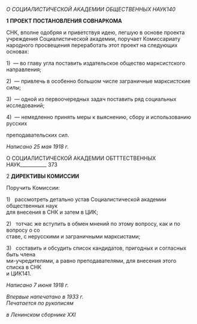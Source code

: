 _О СОЦИАЛИСТИЧЕСКОЙ АКАДЕМИИ_ _ОБЩЕСТВЕННЫХ НАУК140_

**1** **ПРОЕКТ ПОСТАНОВЛЕНИЯ СОВНАРКОМА**

СНК, вполне одобряя и приветствуя идею, легшую в основе проекта учреждения Социалистической академии, поручает Комиссариату народного просвещения перера­ботать этот проект на следующих основах:

1)  — во главу угла поставить издательское общество марксистского направления;

2)  — привлечь в особенно большом числе заграничные марксистские силы;

3)  — одной из первоочередных задач поставить ряд социальных исследований;

4)  — немедленно принять меры к выяснению, сбору и использованию русских

преподавательских сил.

_Написано 25 мая 1918 г._

  

О СОЦИАЛИСТИЧЕСКОЙ АКАДЕМИИ ОБТТТЕСТВЕННЫХ НАУК___________ 373

2 **ДИРЕКТИВЫ КОМИССИИ**

Поручить Комиссии:

1)   рассмотреть детально устав Социалистической академии общественных наук  
для внесения в СНК и затем в ЦИК;

2)   тотчас же вступить в обмен мнений по этому вопросу, как и по вопросу о со­  
ставе, с нерусскими и заграничными марксистами;

3)   составить и обсудить список кандидатов, пригодных и согласных быть члена­  
ми-учредителями, а равно преподавателями, для внесения этого списка в СНК  
и ЦИК141.

_Написано 7 июня 1918 г._

_Впервые напечатано в 1933 г.                                                            Печатается по рукописям_

_в Ленинском сборнике_ _XXI_